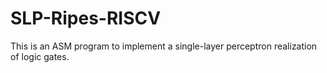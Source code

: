 # SLP-Ripes-RISCV
This is an ASM program to implement a single-layer perceptron realization of logic gates.
